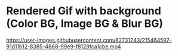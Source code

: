 # Rendered Gif with background (Color BG, Image BG & Blur BG)


https://user-images.githubusercontent.com/82731243/215464597-91d11b12-8385-4868-99e9-f8129fca1cbe.mp4

